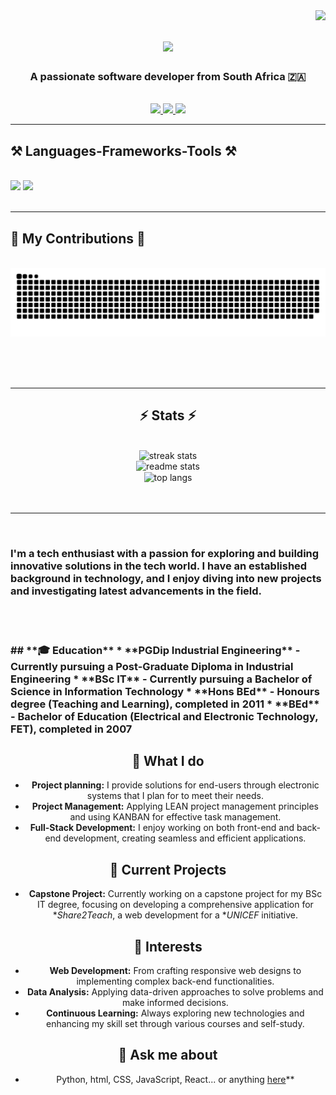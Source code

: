 <img align="right" src="https://visitor-badge.laobi.icu/badge?page_id=WLHeyneke.WLHeyneke" />

<h1 align="center">
    <img src="https://readme-typing-svg.herokuapp.com/?font=Century+Gothic+PT+Serif&size=35&center=true&vCenter=true&width=500&height=70&duration=4000&lines=Hi+There!+👋;+I'm+Willem+Heyneke!;" />
</h1>

<h3 align="center">A passionate software developer from South Africa 🇿🇦</h3>

<br/>

<div align="center"> 
  <a href="mailto:willieheyneke@gmail.com">
    <img src="https://img.shields.io/badge/Gmail-333333?style=for-the-badge&logo=gmail&logoColor=red" />
  </a>
  <a href="https://linkedin.com/in/willie-heyneke-9149aaa7" target="_blank">
    <img src="https://img.shields.io/badge/LinkedIn-0077B5?style=for-the-badge&logo=linkedin&logoColor=white" target="_blank" />
  </a>
  <a href="https://salesp07.github.io" target="_blank">
     <img src="https://img.shields.io/badge/Portfolio-FF5722?style=for-the-badge&logo=todoist&logoColor=white" target="_blank" /> <!-- sqlite, safari, google-chrome are other good icon options -->
  </a>
</div>

 <hr/>
 
<h2 align="left">⚒️ Languages-Frameworks-Tools ⚒️</h2>
<br/>
<div align="left">
    <img src="https://skillicons.dev/icons?i=react,html,css,vscode,github,tailwind,git,r" />
    <img src="https://skillicons.dev/icons?i=nodejs,express,python,javascript,c#,c++,c,java,nextjs,,mongodb,mysql" /><br>
</div>

<br/>
<hr/>

<div align="left">
  <h2>🐍 My Contributions 🐍</h2>
  <br>
    <div align="center">
  <img alt="snake eating my contributions" src="https://raw.githubusercontent.com/WLHeyneke/WLHeyneke/output/github-contribution-grid-snake.svg" />
  
  <br/><br/><br/>
</div>

<hr/>

<h2 align="center">⚡ Stats ⚡</h2>
<br>
<div align=center>
  <img width=390 src="https://github-readme-streak-stats-WLHeyneke.vercel.app/?user=WLHeyneke&count_private=true&theme=react&border_radius=10" alt="streak stats"/>
  <br/>
    <div align=center>
  <img width=390 src="https://github-readme-stats-WLHeyneke.vercel.app/api?username=WLHeyneke&count_private=true&show_icons=true&theme=react&rank_icon=github&border_radius=10" alt="readme stats" />
  <br/>
    <div align=center>
  <img width=325 align="center" src="https://github-readme-stats-WLHeyneke.vercel.app/api/top-langs/?username=WLHeyneke&hide=HTML&langs_count=8&layout=compact&theme=react&border_radius=10&size_weight=0.5&count_weight=0.5&exclude_repo=github-readme-stats" alt="top langs" />
  <br/>
</div>
<br/><br/>
<hr/>
<br/>

 <h3 align="left"> I'm a tech enthusiast with a passion for exploring and building innovative solutions in the tech world.
 I have an established background in technology, and I enjoy diving into new projects and investigating
 latest advancements in the field.</h3>
 <br/><br/>

 </div>

<h3 align="left">
## **🎓 Education**
* **PGDip Industrial Engineering** - Currently pursuing a Post-Graduate Diploma in Industrial Engineering
* **BSc IT** - Currently pursuing a Bachelor of Science in Information Technology
* **Hons BEd** - Honours degree (Teaching and Learning), completed in 2011
* **BEd** - Bachelor of Education (Electrical and Electronic Technology, FET), completed in 2007

 ## **💼 What I do**
 * **Project planning:** I provide solutions for end-users through electronic systems that I plan for to meet their needs.
 * **Project Management:** Applying LEAN project management principles and using KANBAN for effective task management.
 * **Full-Stack Development:** I enjoy working on both front-end and back-end development, creating seamless and efficient applications.

## **💾 Current Projects**
* **Capstone Project:** Currently working on a capstone project for my BSc IT degree, focusing on developing a comprehensive application for **Share2Teach*, a web development for a **UNICEF* initiative.

## **🎯 Interests**
* **Web Development:** From crafting responsive web designs to implementing complex back-end functionalities.
* **Data Analysis:** Applying data-driven approaches to solve problems and make informed decisions.
* **Continuous Learning:** Always exploring new technologies and enhancing my skill set through various courses and self-study.

## **💬 Ask me about** 
* Python, html, CSS, JavaScript, React... or anything [here](https://github.com/WLHeyneke/WLHeyneke/issues)**</h3>

 <br/><br/>

 </div>

<!--
**WLHeyneke/WLHeyneke** is a ✨ _special_ ✨ repository because its README.md (this file) appears on your GitHub profile.

Here are some ideas to get you started:

- 🔭 I’m currently working on ...
- 🌱 I’m currently learning ...
- 👯 I’m looking to collaborate on ...
- 🤔 I’m looking for help with ...
- 💬 Ask me about ...
- 📫 How to reach me: ...
- 😄 Pronouns: ...
- ⚡ Fun fact: ...
-->

